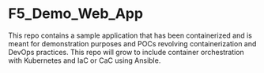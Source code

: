 # F5_Demo_Web_App

This repo contains a sample application that has been containerized and is meant for demonstration purposes and POCs revolving containerization and DevOps practices. This repo will grow to include container orchestration with Kubernetes and IaC or CaC using Ansible.
